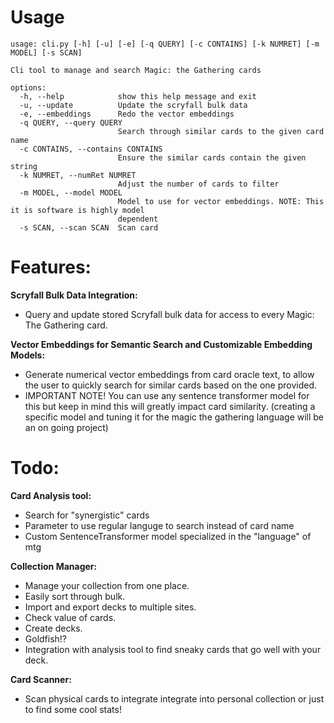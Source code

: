 # Usage
```
usage: cli.py [-h] [-u] [-e] [-q QUERY] [-c CONTAINS] [-k NUMRET] [-m MODEL] [-s SCAN]

Cli tool to manage and search Magic: the Gathering cards

options:
  -h, --help            show this help message and exit
  -u, --update          Update the scryfall bulk data
  -e, --embeddings      Redo the vector embeddings
  -q QUERY, --query QUERY
                        Search through similar cards to the given card name
  -c CONTAINS, --contains CONTAINS
                        Ensure the similar cards contain the given string
  -k NUMRET, --numRet NUMRET
                        Adjust the number of cards to filter
  -m MODEL, --model MODEL
                        Model to use for vector embeddings. NOTE: This it is software is highly model
                        dependent
  -s SCAN, --scan SCAN  Scan card
```
# Features:
**Scryfall Bulk Data Integration:**
  * Query and update stored Scryfall bulk data for access to every Magic: The Gathering card.
  
**Vector Embeddings for Semantic Search and Customizable Embedding Models:** 
  * Generate numerical vector embeddings from card oracle text, to allow the user to quickly search for similar cards based on the one provided.
  * IMPORTANT NOTE! You can use any sentence transformer model for this but keep in mind this will greatly impact card similarity. (creating a specific model and tuning it for the magic the gathering language will be an on going project)

# Todo:
**Card Analysis tool:**
  * Search for "synergistic" cards
  * Parameter to use regular languge to search instead of card name 
  * Custom SentenceTransformer model specialized in the "language" of mtg

**Collection Manager:**
  * Manage your collection from one place.
  * Easily sort through bulk.
  * Import and export decks to multiple sites.
  * Check value of cards. 
  * Create decks.
  * Goldfish!?
  * Integration with analysis tool to find sneaky cards that go well with your deck. 
  
**Card Scanner:**
  * Scan physical cards to integrate integrate into personal collection or just to find some cool stats!
